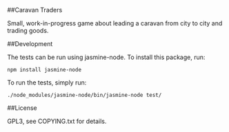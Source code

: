 ##Caravan Traders

Small, work-in-progress game about leading a caravan from city to city and trading goods.

##Development

The tests can be run using jasmine-node. To install this package, run:

    npm install jasmine-node

To run the tests, simply run:

    ./node_modules/jasmine-node/bin/jasmine-node test/

##License

GPL3, see COPYING.txt for details.
